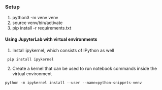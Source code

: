 ### Setup

1) python3 -m venv venv
2) source venv/bin/activate 
3) pip install -r requirements.txt 

#### Using JupyterLab with virtual environments

1) Install ipykernel, which consists of IPython as well

``` pip install ipykernel```

2) Create a kernel that can be used to run notebook commands inside the virtual environment

```python -m ipykernel install --user --name=python-snippets-venv```